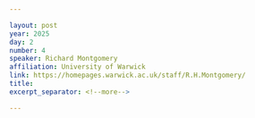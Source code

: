 ```yaml
---

layout: post
year: 2025
day: 2
number: 4
speaker: Richard Montgomery
affiliation: University of Warwick
link: https://homepages.warwick.ac.uk/staff/R.H.Montgomery/
title: 
excerpt_separator: <!--more-->

---
```



<!--more-->
